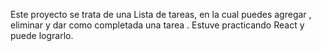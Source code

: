 Este proyecto se trata de una Lista de tareas, en la cual puedes agregar , eliminar y dar como completada una tarea . Estuve practicando React y puede lograrlo.
